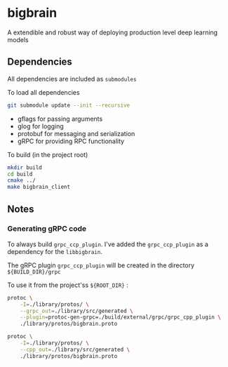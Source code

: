 # bigbrain

A extendible and robust way of deploying production level deep learning models

## Dependencies

All dependencies are included as ```submodules```

To load all dependencies

```bash
git submodule update --init --recursive
```

* gflags for passing arguments
* glog for logging
* protobuf for messaging and serialization
* gRPC for providing RPC functionality

To build (in the project root)

```bash
mkdir build
cd build
cmake ../
make bigbrain_client
```

## Notes

### Generating gRPC code

To always build ```grpc_ccp_plugin```. I've added the ```grpc_ccp_plugin``` as a dependency for the ```libbigbrain```.

The gRPC plugin ```grpc_ccp_plugin``` will be created in the directory ```${BUILD_DIR}/grpc``` 

To use it from the project'ss ```${ROOT_DIR}``` : 

```bash
protoc \
    -I=./library/protos/ \
    --grpc_out=./library/src/generated \
    --plugin=protoc-gen-grpc=./build/external/grpc/grpc_cpp_plugin \
    ./library/protos/bigbrain.proto

protoc \
    -I=./library/protos/ \
    --cpp_out=./library/src/generated \
    ./library/protos/bigbrain.proto
```
